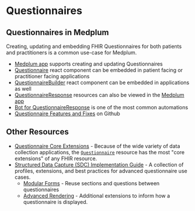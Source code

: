 # Questionnaires

## Questionnaires in Medplum

Creating, updating and embedding FHIR Questionnaires for both patients and practitioners is a common use-case for Medplum.

- [Medplum app](https://app.medplum.com/Questionnaire) supports creating and updating Questionnaires
- [Questionnaire](https://storybook.medplum.com/?path=/docs/medplum-questionnaireform--basic) react component can be embedded in patient facing or practitioner facing applications
- [QuestionnaireBuilder](https://storybook.medplum.com/?path=/docs/medplum-questionnairebuilder--basic) react component can be embedded in applications as well
- [QuestionnaireResponse](https://app.medplum.com/QuestionnaireResponse) resources can also be viewed in the [Medplum app](../app/index.md)
- [Bot for QuestionnaireResponse](/docs/bots/bot-for-questionnaire-response/bot-for-questionnaire-response.md) is one of the most common automations
- [Questionnaire Features and Fixes](https://github.com/medplum/medplum/pulls?q=is%3Apr+label%3Aquestionnaires) on Github

## Other Resources

- [Questionnaire Core Extensions](http://hl7.org/fhir/R4/questionnaire-profiles.html#extensions) - Because of the wide variety of data collection applications, the [`Questionnaire`](/docs/fhir/resources/questionnaire) resource has the most "core extensions" of any FHIR resource.
- [Structured Data Capture (SDC) Implementation Guide](http://hl7.org/fhir/uv/sdc/) - A collection of profiles, extensions, and best practices for advanced questionnaire use cases.
  - [Modular Forms](http://hl7.org/fhir/uv/sdc/modular.html) - Reuse sections and questions between questionnaires
  - [Advanced Rendering](http://hl7.org/fhir/uv/sdc/rendering.html) - Additional extensions to inform how a questionnaire is displayed.
